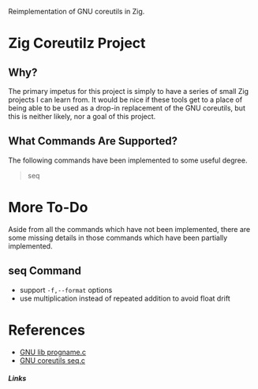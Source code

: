 Reimplementation of GNU coreutils in Zig.

Zig Coreutilz Project
=====================

Why?
----
The primary impetus for this project is simply to have a series of small Zig
projects I can learn from.  It would be nice if these tools get to a place of
being able to be used as a drop-in replacement of the GNU coreutils, but this
is neither likely, nor a goal of this project.

What Commands Are Supported?
----------------------------
The following commands have been implemented to some useful degree.

> seq

More To-Do
==========
Aside from all the commands which have not been implemented, there are some
missing details in those commands which have been partially implemented.

seq Command
-----------
 * support `-f,--format` options
 * use multiplication instead of repeated addition to avoid float drift

References
==========
 * [GNU lib progname.c][1]
 * [GNU coreutils seq.c][2]

##### Links

[1]: <https://github.com/coreutils/gnulib/blob/master/lib/progname.c> "progname.c"

[2]: <https://github.com/coreutils/coreutils/blob/master/src/seq.c> "seq.c"
